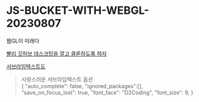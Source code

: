 # JS-BUCKET-WITH-WEBGL-20230807
웹GL이 미래다

[빨리 깃허브 데스크탑을 깔고 클론하도록 하자](https://desktop.github.com/)

[서브라임텍스트도](https://www.sublimetext.com/)

> 사랑스러운 서브라임텍스트 옵션  
> { "auto_complete": false, "ignored_packages":[], "save_on_focus_lost": true, "font_face": "D2Coding", "font_size": 9, }
